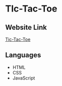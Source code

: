# TIc-Tac-Toe

## Website Link
[Tic-Tac-Toe](https://modern-calc.netlify.app/)

## Languages
* HTML
* CSS
* JavaScript
